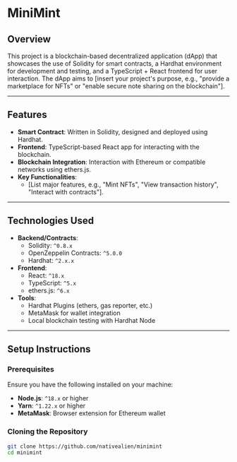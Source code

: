 # **MiniMint**

## **Overview**
This project is a blockchain-based decentralized application (dApp) that showcases the use of Solidity for smart contracts, a Hardhat environment for development and testing, and a TypeScript + React frontend for user interaction. The dApp aims to [insert your project's purpose, e.g., "provide a marketplace for NFTs" or "enable secure note sharing on the blockchain"].

---

## **Features**
- **Smart Contract**: Written in Solidity, designed and deployed using Hardhat.
- **Frontend**: TypeScript-based React app for interacting with the blockchain.
- **Blockchain Integration**: Interaction with Ethereum or compatible networks using ethers.js.
- **Key Functionalities**:
  - [List major features, e.g., "Mint NFTs", "View transaction history", "Interact with contracts"].

---

## **Technologies Used**
- **Backend/Contracts**:
  - Solidity: `^0.8.x`
  - OpenZeppelin Contracts: `^5.0.0`
  - Hardhat: `^2.x.x`
- **Frontend**:
  - React: `^18.x`
  - TypeScript: `^5.x`
  - ethers.js: `^6.x`
- **Tools**:
  - Hardhat Plugins (ethers, gas reporter, etc.)
  - MetaMask for wallet integration
  - Local blockchain testing with Hardhat Node

---

## **Setup Instructions**

### Prerequisites
Ensure you have the following installed on your machine:
- **Node.js**: `^18.x` or higher
- **Yarn**: `^1.22.x` or higher
- **MetaMask**: Browser extension for Ethereum wallet

### Cloning the Repository
```bash
git clone https://github.com/nativealien/minimint
cd minimint
```

